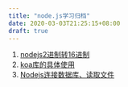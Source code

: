 ```yaml
---
title: "node.js学习归档"
date: 2020-03-03T21:25:15+08:00
draft: true
---
```


1. [nodejs2进制转16进制](/post/node/hextobin)
2. [koa库的具体使用](/post/node/koa)
3. [Nodejs连接数据库、读取文件](/post/node/nodedb)